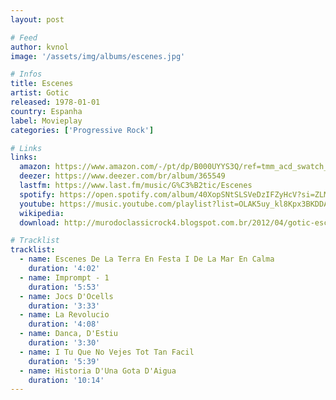 ```yaml
---
layout: post

# Feed
author: kvnol
image: '/assets/img/albums/escenes.jpg'

# Infos
title: Escenes
artist: Gotic
released: 1978-01-01
country: Espanha
label: Movieplay
categories: ['Progressive Rock']

# Links
links:
  amazon: https://www.amazon.com/-/pt/dp/B000UYYS3Q/ref=tmm_acd_swatch_0?_encoding=UTF8&qid=1615613641&sr=8-1
  deezer: https://www.deezer.com/br/album/365549
  lastfm: https://www.last.fm/music/G%C3%B2tic/Escenes
  spotify: https://open.spotify.com/album/40XopSNtSLSVeDzIFZyHcV?si=ZLMJ2e-bTGejHBsaVE1NYA
  youtube: https://music.youtube.com/playlist?list=OLAK5uy_kl8Kpx3BKDDAiSAVt9wfwXk6KPVofwMUw
  wikipedia:
  download: http://murodoclassicrock4.blogspot.com.br/2012/04/gotic-escenes-1978.html

# Tracklist
tracklist:
  - name: Escenes De La Terra En Festa I De La Mar En Calma
    duration: '4:02'
  - name: Imprompt - 1
    duration: '5:53'
  - name: Jocs D'Ocells
    duration: '3:33'
  - name: La Revolucio
    duration: '4:08'
  - name: Danca, D'Estiu
    duration: '3:30'
  - name: I Tu Que No Vejes Tot Tan Facil
    duration: '5:39'
  - name: Historia D'Una Gota D'Aigua
    duration: '10:14'
---
```

